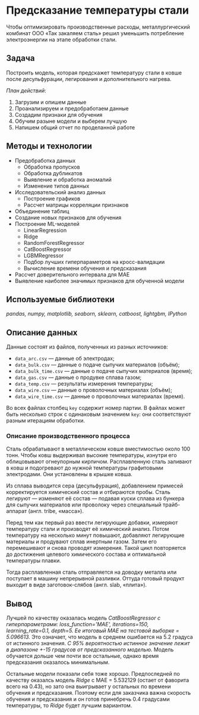 # Предсказание температуры стали
Чтобы оптимизировать производственные расходы, металлургический комбинат ООО «Так закаляем сталь» решил уменьшить потребление электроэнергии на этапе обработки стали.

## Задача
Построить модель, которая предскажет температуру стали в ковше после десульфурации, легирования и дополнительного нагрева.

*План действий*:
1. Загрузим и опишем данные
2. Проанализируем и предобработаем данные
3. Создадим признаки для обучения
4. Обучим разыне модели и выберем лучшую
5. Напишем общий отчет по проделанной работе

## Методы и технологии
- Предобработка данных
  - Обработка пропусков
  - Обработка дубликатов
  - Выявление и обработка аномалий
  - Изменение типов данных
- Исследовательский анализ данных
  - Построение графиков
  - Рассчет матрицы корреляции признаков
- Объединение таблиц
- Создание новых признаков для обучения
- Построение ML-моделей
  - LinearRegression
  - Ridge
  - RandomForestRegressor
  - CatBoostRegressor
  - LGBMRegressor
  - Подбор лучших гиперпараметров на кросс-валидации
  - Вычисление времени обучения и предсказания
- Рассчет доверительного интервала для MAE
- Выявление наиболее значимых признаков для обученной модели

## Используемые библиотеки
*pandas, numpy, matplotlib, seaborn, sklearn, catboost, lightgbm, IPython*

## Описание данных
Данные состоят из файлов, полученных из разных источников:

- `data_arc.csv` — данные об электродах;
- `data_bulk.csv` — данные о подаче сыпучих материалов (объём);
- `data_bulk_time.csv` *—* данные о подаче сыпучих материалов (время);
- `data_gas.csv` — данные о продувке сплава газом;
- `data_temp.csv` — результаты измерения температуры;
- `data_wire.csv` — данные о проволочных материалах (объём);
- `data_wire_time.csv` — данные о проволочных материалах (время).

Во всех файлах столбец `key` содержит номер партии. В файлах может быть несколько строк с одинаковым значением `key`: они соответствуют разным итерациям обработки.

### Описание производственного процесса
Сталь обрабатывают в металлическом ковше вместимостью около 100 тонн. Чтобы ковш выдерживал высокие температуры, изнутри его облицовывают огнеупорным кирпичом. Расплавленную сталь заливают в ковш и подогревают до нужной температуры графитовыми электродами. Они установлены в крышке ковша.

Из сплава выводится сера (десульфурация), добавлением примесей корректируется химический состав и отбираются пробы. Сталь легируют — изменяют её состав — подавая куски сплава из бункера для сыпучих материалов или проволоку через специальный трайб-аппарат (англ. tribe, «масса»).

Перед тем как первый раз ввести легирующие добавки, измеряют температуру стали и производят её химический анализ. Потом температуру на несколько минут повышают, добавляют легирующие материалы и продувают сплав инертным газом. Затем его перемешивают и снова проводят измерения. Такой цикл повторяется до достижения целевого химического состава и оптимальной температуры плавки.

Тогда расплавленная сталь отправляется на доводку металла или поступает в машину непрерывной разливки. Оттуда готовый продукт выходит в виде заготовок-слябов (англ. slab, «плита»).

## Вывод
Лучшей по качеству оказалась модель *CatBoostRegressor с гиперпараметрами: loss_function='MAE', iterations=150, learning_rate=0.1, depth=5. Ее итоговый MAE на тестовой выборке = 5.096613.* Это означает, что модель в среднем ошибается на 5.2 градуса от истинного значения. *С 95% вероятностью истинное значение лежит в диапазоне +-15 градусов от предсказанного моделью.* Модель обучается дольше чем почти все остальные, однако время предсказания оказалось минимальным.

Остальные модели показали себя тоже хорошо. Предпоследней по качеству оказалсь модель *Ridge* с MAE = 5.532129 (остает от фаворита всего на 0.43), но зато она выигрывает у остальных по времени обучения и предсказания. Поэтому если для заказчика важна скорость обучения и предсказания и он готов принебречь 0.4 градусами температуры, то *Ridge* будет лучшим вариантом.
